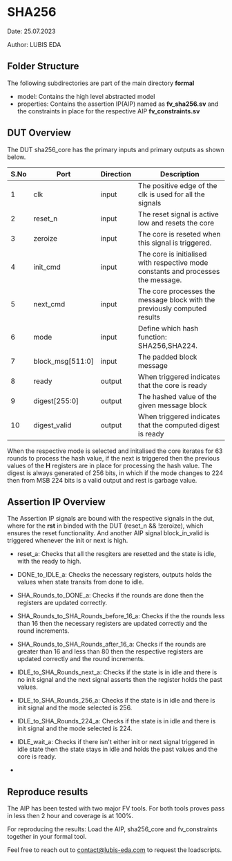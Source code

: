 # SHA256
Date: 25.07.2023

Author: LUBIS EDA

## Folder Structure
The following subdirectories are part of the main directory **formal**

- model: Contains the high level abstracted model 
- properties: Contains the assertion IP(AIP) named as **fv_sha256.sv** and the constraints in place for the respective AIP **fv_constraints.sv**


## DUT Overview

The DUT sha256_core has the primary inputs and primary outputs as shown below.

| S.No | Port              | Direction | Description                                                                       |
| ---- | ----------------- | --------- | --------------------------------------------------------------------------------- |
| 1    | clk               | input     | The positive edge of the clk is used for all the signals                          |
| 2    | reset_n           | input     | The reset signal is active low and resets the core                                |
| 3    | zeroize           | input     | The core is reseted when this signal is triggered.                                |
| 4    | init_cmd          | input     | The core is initialised with respective mode constants and processes the message. |
| 5    | next_cmd          | input     | The core processes the message block with the previously computed results         |
| 6    | mode              | input     | Define which hash function: SHA256,SHA224.                                        |
| 7    | block_msg[511:0]  | input     | The padded block message                                                          |
| 8    | ready             | output    | When triggered indicates that the core is ready                                   |
| 9    | digest[255:0]     | output    | The hashed value of the given message block                                       |
| 10   | digest_valid      | output    | When triggered indicates that the computed digest is ready                        |

When the respective mode is selected and initalised the core iterates for 63 rounds to process the hash value, if the next is triggered then the previous values of the **H** registers are in place for processing the hash value. The digest is always generated of 256 bits, in which if the mode changes to 224 then from MSB 224 bits is a valid output and rest is garbage value.
## Assertion IP Overview

The Assertion IP signals are bound with the respective signals in the dut, where for the **rst** in binded with the DUT (reset_n && !zeroize), which ensures the reset functionality. And another AIP signal block_in_valid is triggered whenever the init or next is high.

- reset_a: Checks that all the resgiters are resetted and the state is idle, with the ready to high.

- DONE_to_IDLE_a: Checks the necessary registers, outputs holds the values when state transits from done to idle.

- SHA_Rounds_to_DONE_a: Checks if the rounds are done then the registers are updated correctly.

- SHA_Rounds_to_SHA_Rounds_before_16_a: Checks if the the rounds less than 16 then the necessary registers are updated correctly and the round increments.

- SHA_Rounds_to_SHA_Rounds_after_16_a: Checks if the rounds are greater than 16 and less than 80 then the respective registers are updated correctly and the round increments.

- IDLE_to_SHA_Rounds_next_a: Checks if the state is in idle and there is no init signal and the next signal asserts then the register holds the past values.

- IDLE_to_SHA_Rounds_256_a: Checks if the state is in idle and there is init signal and the mode selected is 256.

- IDLE_to_SHA_Rounds_224_a: Checks if the state is in idle and there is init signal and the mode selected is 224.

- IDLE_wait_a: Checks if there isn't either init or next signal triggered in idle state then the state stays in idle and holds the past values and the core is ready.
- 
## Reproduce results

The AIP has been tested with two major FV tools. For both tools proves pass in less then 2 hour and coverage is at 100%. 

For reproducing the results:
Load the AIP, sha256_core and fv_constraints together in your formal tool. 

Feel free to reach out to contact@lubis-eda.com to request the loadscripts. 

